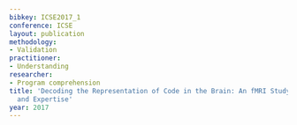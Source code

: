 ```yaml
---
bibkey: ICSE2017_1
conference: ICSE
layout: publication
methodology:
- Validation
practitioner:
- Understanding
researcher:
- Program comprehension
title: 'Decoding the Representation of Code in the Brain: An fMRI Study of Code Review
  and Expertise'
year: 2017
---
```

